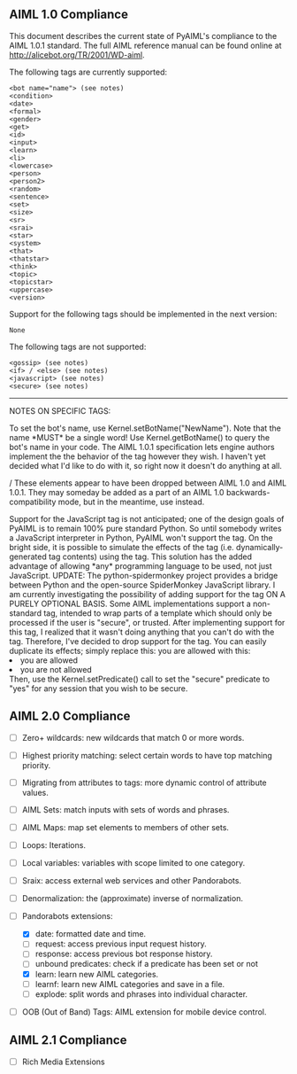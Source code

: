 ## AIML 1.0 Compliance

This document describes the current state of PyAIML's compliance
to the AIML 1.0.1 standard.  The full AIML reference manual can be
found online at http://alicebot.org/TR/2001/WD-aiml.

The following tags are currently supported:

	<bot name="name"> (see notes)
	<condition>
	<date>
	<formal>
	<gender>
	<get>
	<id>
	<input>
	<learn>
	<li>
	<lowercase>
	<person>
	<person2>
	<random>
	<sentence>
	<set>
	<size>
	<sr>
	<srai>
	<star>
	<system>
	<that>
	<thatstar>
	<think>
	<topic>
	<topicstar>
	<uppercase>
	<version>

Support for the following tags should be implemented in the next version:

	None

The following tags are not supported:

	<gossip> (see notes)
	<if> / <else> (see notes)
	<javascript> (see notes)
	<secure> (see notes)

------------------------------------------------------------------

NOTES ON SPECIFIC TAGS:

<bot name="name">
To set the bot's name, use Kernel.setBotName("NewName").  Note that the
name *MUST* be a single word!  Use Kernel.getBotName() to query the bot's
name in your code.

<gossip>
The AIML 1.0.1 specification lets engine authors implement the the behavior
of the <gossip> tag however they wish.  I haven't yet decided what I'd like
to do with it, so right now it doesn't do anything at all.

<if> / <else>
These elements appear to have been dropped between AIML 1.0 and AIML 1.0.1.
They may someday be added as a part of an AIML 1.0 backwards-compatibility
mode, but in the meantime, use <condition> instead.

<javascript>
Support for the JavaScript tag is not anticipated; one of the design
goals of PyAIML is to remain 100% pure standard Python.  So until
somebody writes a JavaScript interpreter in Python, PyAIML won't
support the <javascript> tag.  On the bright side, it is possible
to simulate the effects of the <javascript> tag (i.e. dynamically-
generated tag contents) using the <system mode="sync"> tag.  This
solution has the added advantage of allowing *any* programming
language to be used, not just JavaScript.
UPDATE: The python-spidermonkey project provides a bridge between Python
and the open-source SpiderMonkey JavaScript library.  I am currently
investigating the possibility of adding support for the <javascript>
tag ON A PURELY OPTIONAL BASIS.

<secure>
Some AIML implementations support a non-standard <secure> tag, intended to
wrap parts of a template which should only be processed if the user is
"secure", or trusted.  After implementing support for this tag, I realized
that it wasn't doing anything that you can't do with the <condition> tag.
Therefore, I've decided to drop support for the <secure> tag.  You can
easily duplicate its effects; simply replace this:
	<secure error="you're not allowed">you are allowed</secure>
with this:
	<condition name="secure">
		<li value="yes">you are allowed</li>
		<li>you are not allowed</li>
	</condition>
Then, use the Kernel.setPredicate() call to set the "secure" predicate to
"yes" for any session that you wish to be secure.

## AIML 2.0 Compliance

- [ ] Zero+ wildcards: new wildcards that match 0 or more words.
- [ ] Highest priority matching: select certain words to have top matching priority.
- [ ] Migrating from attributes to tags: more dynamic control of attribute values.
- [ ] AIML Sets: match inputs with sets of words and phrases.
- [ ] AIML Maps: map set elements to members of other sets.
- [ ] Loops: Iterations.
- [ ] Local variables: variables with scope limited to one category.
- [ ] Sraix: access external web services and other Pandorabots.
- [ ] Denormalization: the (approximate) inverse of normalization.
- [ ] Pandorabots extensions:
	- [x] date: formatted date and time.
	- [ ] request: access previous input request history.
	- [ ] response: access previous bot response history.
	- [ ] unbound predicates: check if a predicate has been set or not
	- [x] learn: learn new AIML categories.
	- [ ] learnf: learn new AIML categories and save in a file.
	- [ ] explode: split words and phrases into individual character.
- [ ] OOB (Out of Band) Tags: AIML extension for mobile device control.


## AIML 2.1 Compliance 

- [ ] Rich Media Extensions
